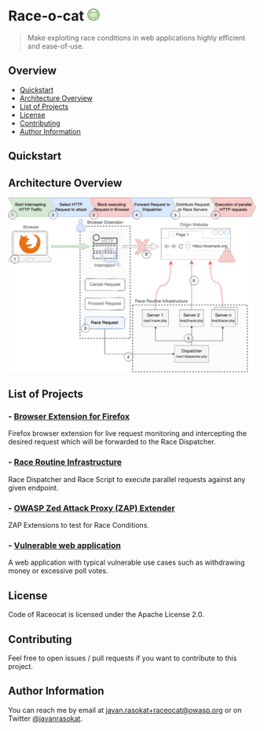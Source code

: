 # Race-o-cat <img src="docs/logo/logo-tamper.png" width="25" height="25">
> Make exploiting race conditions in web applications highly efficient and ease-of-use.

## Overview

- [Quickstart](#quickstart)
- [Architecture Overview](#architecture-overview)
- [List of Projects](#list-of-projects)
- [License](#license)
- [Contributing](#contributing)
- [Author Information](#author-information)

## Quickstart

## Architecture Overview

![Race Conditions](./docs/architecture/Race-Architecture.png)

## List of Projects  

### - [Browser Extension for Firefox](./browser-extension/README.md#Usage)
Firefox browser extension for live request monitoring and intercepting the desired request which will be forwarded to the Race Dispatcher.

### - [Race Routine Infrastructure](./race-routine-infrastructure/README.md#Race-Routine-Infrastructure)
Race Dispatcher and Race Script to execute parallel requests against any given endpoint.


### - [OWASP Zed Attack Proxy (ZAP) Extender](./zap-extender/README.md#Overview)
ZAP Extensions to test for Race Conditions.

### - [Vulnerable web application](./vuln-webapp/)
A web application with typical vulnerable use cases such as withdrawing money or excessive poll votes.

## License
Code of Raceocat is licensed under the Apache License 2.0.

## Contributing

Feel free to open issues / pull requests if you want to contribute to this project.

## Author Information

You can reach me by email at javan.rasokat+raceocat@owasp.org or on Twitter [@javanrasokat](https://twitter.com/javanrasokat).
